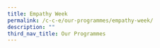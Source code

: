 ```yaml
---
title: Empathy Week
permalink: /c-c-e/our-programmes/empathy-week/
description: ""
third_nav_title: Our Programmes
---
```

